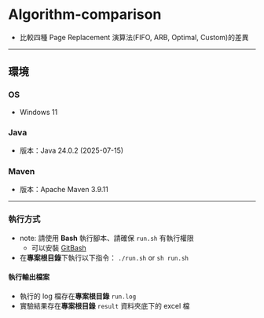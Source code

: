 # Algorithm-comparison
- 比較四種 Page Replacement 演算法(FIFO, ARB, Optimal, Custom)的差異

---
## 環境

### OS
- Windows 11

### Java
- 版本：Java 24.0.2 (2025-07-15)

### Maven
- 版本：Apache Maven 3.9.11


---
### 執行方式
- note: 請使用 **Bash** 執行腳本、請確保 `run.sh` 有執行權限 
    - 可以安裝 [GitBash](https://git-scm.com/downloads)
- 在**專案根目錄**下執行以下指令：
`./run.sh` or `sh run.sh`
#### 執行輸出檔案
- 執行的 log 檔存在**專案根目錄** `run.log`
- 實驗結果存在**專案根目錄** `result` 資料夾底下的 excel 檔
